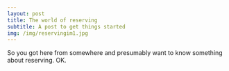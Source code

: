 ```yaml
---
layout: post
title: The world of reserving
subtitle: A post to get things started
img: /img/reservingim1.jpg
---
```


So you got here from somewhere and presumably want to know something about reserving. OK.

